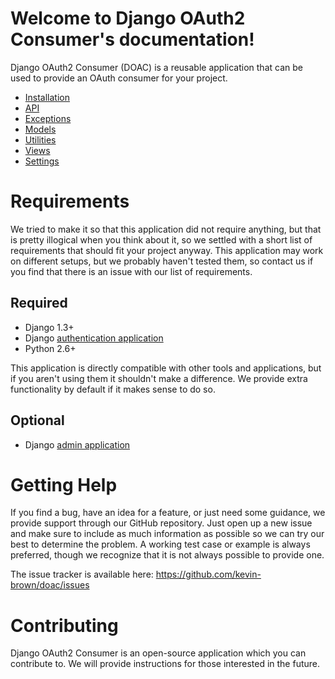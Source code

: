 Welcome to Django OAuth2 Consumer's documentation!
==================================================

Django OAuth2 Consumer (DOAC) is a reusable application that can be used to provide an OAuth consumer for your project.

* [Installation](installation.md)
* [API](api.md)
 * [Exceptions](exceptions/index.md)
 * [Models](models/index.md)
 * [Utilities](utilities.md)
 * [Views](views/index.md)
* [Settings](settings.md)

Requirements
============

We tried to make it so that this application did not require anything, but that is pretty illogical when you think about it, so we settled with a short list of requirements that should fit your project anyway. This application may work on different setups, but we probably haven't tested them, so contact us if you find that there is an issue with our list of requirements.

Required
--------

-   Django 1.3+
-   Django [authentication application](https://docs.djangoproject.com/en/1.5/topics/auth/)
-   Python 2.6+

This application is directly compatible with other tools and applications, but if you aren't using them it shouldn't make a difference. We provide extra functionality by default if it makes sense to do so.

Optional
--------

-   Django [admin application](https://docs.djangoproject.com/en/1.5/ref/contrib/admin/)

Getting Help
============

If you find a bug, have an idea for a feature, or just need some guidance, we provide support through our GitHub repository. Just open up a new issue and make sure to include as much information as possible so we can try our best to determine the problem. A working test case or example is always preferred, though we recognize that it is not always possible to provide one.

The issue tracker is available here: <https://github.com/kevin-brown/doac/issues>

Contributing
============

Django OAuth2 Consumer is an open-source application which you can contribute to. We will provide instructions for those interested in the future.
